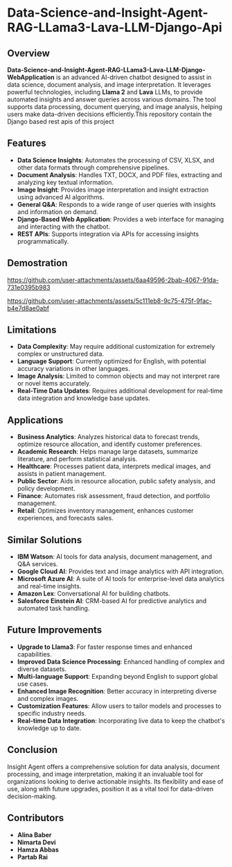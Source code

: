 # Data-Science-and-Insight-Agent-RAG-LLama3-Lava-LLM-Django-Api

## Overview

**Data-Science-and-Insight-Agent-RAG-LLama3-Lava-LLM-Django-WebApplication** is an advanced AI-driven chatbot designed to assist in data science, document analysis, and image interpretation. It leverages powerful technologies, including **Llama 2** and **Lava** LLMs, to provide automated insights and answer queries across various domains. The tool supports data processing, document querying, and image analysis, helping users make data-driven decisions efficiently.This repository contain the Django based rest apis of this project

## Features

- **Data Science Insights**: Automates the processing of CSV, XLSX, and other data formats through comprehensive pipelines.
- **Document Analysis**: Handles TXT, DOCX, and PDF files, extracting and analyzing key textual information.
- **Image Insight**: Provides image interpretation and insight extraction using advanced AI algorithms.
- **General Q&A**: Responds to a wide range of user queries with insights and information on demand.
- **Django-Based Web Application**: Provides a web interface for managing and interacting with the chatbot.
- **REST APIs**: Supports integration via APIs for accessing insights programmatically.
## Demostration


https://github.com/user-attachments/assets/6aa49596-2bab-4067-91da-731e0395b983



https://github.com/user-attachments/assets/5c111eb8-9c75-475f-9fac-b4e7d8ae0abf


## Limitations

- **Data Complexity**: May require additional customization for extremely complex or unstructured data.
- **Language Support**: Currently optimized for English, with potential accuracy variations in other languages.
- **Image Analysis**: Limited to common objects and may not interpret rare or novel items accurately.
- **Real-Time Data Updates**: Requires additional development for real-time data integration and knowledge base updates.

## Applications

- **Business Analytics**: Analyzes historical data to forecast trends, optimize resource allocation, and identify customer preferences.
- **Academic Research**: Helps manage large datasets, summarize literature, and perform statistical analysis.
- **Healthcare**: Processes patient data, interprets medical images, and assists in patient management.
- **Public Sector**: Aids in resource allocation, public safety analysis, and policy development.
- **Finance**: Automates risk assessment, fraud detection, and portfolio management.
- **Retail**: Optimizes inventory management, enhances customer experiences, and forecasts sales.

## Similar Solutions

- **IBM Watson**: AI tools for data analysis, document management, and Q&A services.
- **Google Cloud AI**: Provides text and image analytics with API integration.
- **Microsoft Azure AI**: A suite of AI tools for enterprise-level data analytics and real-time insights.
- **Amazon Lex**: Conversational AI for building chatbots.
- **Salesforce Einstein AI**: CRM-based AI for predictive analytics and automated task handling.

## Future Improvements

- **Upgrade to Llama3**: For faster response times and enhanced capabilities.
- **Improved Data Science Processing**: Enhanced handling of complex and diverse datasets.
- **Multi-language Support**: Expanding beyond English to support global use cases.
- **Enhanced Image Recognition**: Better accuracy in interpreting diverse and complex images.
- **Customization Features**: Allow users to tailor models and processes to specific industry needs.
- **Real-time Data Integration**: Incorporating live data to keep the chatbot's knowledge up to date.

## Conclusion

Insight Agent offers a comprehensive solution for data analysis, document processing, and image interpretation, making it an invaluable tool for organizations looking to derive actionable insights. Its flexibility and ease of use, along with future upgrades, position it as a vital tool for data-driven decision-making.

## Contributors

- **Alina Baber**
- **Nimarta Devi**
- **Hamza Abbas**
- **Partab Rai**

